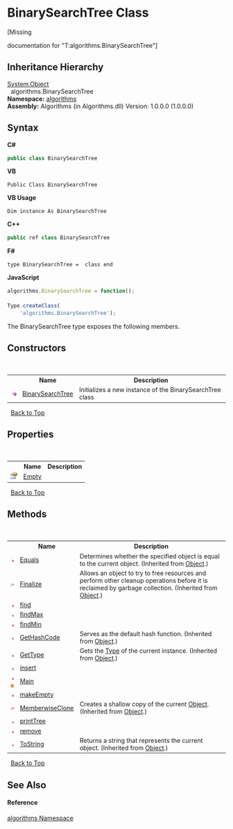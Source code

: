 # BinarySearchTree Class
 

\[Missing <summary> documentation for "T:algorithms.BinarySearchTree"\]


## Inheritance Hierarchy
<a href="http://msdn2.microsoft.com/en-us/library/e5kfa45b" target="_blank">System.Object</a><br />&nbsp;&nbsp;algorithms.BinarySearchTree<br />
**Namespace:**&nbsp;<a href="82f88b43-fdc9-bc99-9558-75fce96d448f">algorithms</a><br />**Assembly:**&nbsp;Algorithms (in Algorithms.dll) Version: 1.0.0.0 (1.0.0.0)

## Syntax

**C#**<br />
``` C#
public class BinarySearchTree
```

**VB**<br />
``` VB
Public Class BinarySearchTree
```

**VB Usage**<br />
``` VB Usage
Dim instance As BinarySearchTree
```

**C++**<br />
``` C++
public ref class BinarySearchTree
```

**F#**<br />
``` F#
type BinarySearchTree =  class end
```

**JavaScript**<br />
``` JavaScript
algorithms.BinarySearchTree = function();

Type.createClass(
	'algorithms.BinarySearchTree');
```

The BinarySearchTree type exposes the following members.


## Constructors
&nbsp;<table><tr><th></th><th>Name</th><th>Description</th></tr><tr><td>![Public method](media/pubmethod.gif "Public method")</td><td><a href="976a2101-1bac-f9fd-c4be-18b8eaba8856">BinarySearchTree</a></td><td>
Initializes a new instance of the BinarySearchTree class</td></tr></table>&nbsp;
<a href="#binarysearchtree-class">Back to Top</a>

## Properties
&nbsp;<table><tr><th></th><th>Name</th><th>Description</th></tr><tr><td>![Public property](media/pubproperty.gif "Public property")</td><td><a href="18b61ee7-f390-c558-aab3-6e985f030ecf">Empty</a></td><td /></tr></table>&nbsp;
<a href="#binarysearchtree-class">Back to Top</a>

## Methods
&nbsp;<table><tr><th></th><th>Name</th><th>Description</th></tr><tr><td>![Public method](media/pubmethod.gif "Public method")</td><td><a href="http://msdn2.microsoft.com/en-us/library/bsc2ak47" target="_blank">Equals</a></td><td>
Determines whether the specified object is equal to the current object.
 (Inherited from <a href="http://msdn2.microsoft.com/en-us/library/e5kfa45b" target="_blank">Object</a>.)</td></tr><tr><td>![Protected method](media/protmethod.gif "Protected method")</td><td><a href="http://msdn2.microsoft.com/en-us/library/4k87zsw7" target="_blank">Finalize</a></td><td>
Allows an object to try to free resources and perform other cleanup operations before it is reclaimed by garbage collection.
 (Inherited from <a href="http://msdn2.microsoft.com/en-us/library/e5kfa45b" target="_blank">Object</a>.)</td></tr><tr><td>![Public method](media/pubmethod.gif "Public method")</td><td><a href="5336c012-150e-49e3-5e15-b975e7b1f1ff">find</a></td><td /></tr><tr><td>![Public method](media/pubmethod.gif "Public method")</td><td><a href="ac3679a1-854e-d9a3-331e-15a9f2f0ab86">findMax</a></td><td /></tr><tr><td>![Public method](media/pubmethod.gif "Public method")</td><td><a href="b6fdd720-74ce-43e1-54ac-e451305b696b">findMin</a></td><td /></tr><tr><td>![Public method](media/pubmethod.gif "Public method")</td><td><a href="http://msdn2.microsoft.com/en-us/library/zdee4b3y" target="_blank">GetHashCode</a></td><td>
Serves as the default hash function.
 (Inherited from <a href="http://msdn2.microsoft.com/en-us/library/e5kfa45b" target="_blank">Object</a>.)</td></tr><tr><td>![Public method](media/pubmethod.gif "Public method")</td><td><a href="http://msdn2.microsoft.com/en-us/library/dfwy45w9" target="_blank">GetType</a></td><td>
Gets the <a href="http://msdn2.microsoft.com/en-us/library/42892f65" target="_blank">Type</a> of the current instance.
 (Inherited from <a href="http://msdn2.microsoft.com/en-us/library/e5kfa45b" target="_blank">Object</a>.)</td></tr><tr><td>![Public method](media/pubmethod.gif "Public method")</td><td><a href="c01e7e0a-4aa8-3bb3-2612-6b977dbbed8c">insert</a></td><td /></tr><tr><td>![Public method](media/pubmethod.gif "Public method")![Static member](media/static.gif "Static member")</td><td><a href="826cfc88-08ea-fee4-f50d-60b8e2a4c641">Main</a></td><td /></tr><tr><td>![Public method](media/pubmethod.gif "Public method")</td><td><a href="21f01099-2d65-1711-200f-a901c2b06cf2">makeEmpty</a></td><td /></tr><tr><td>![Protected method](media/protmethod.gif "Protected method")</td><td><a href="http://msdn2.microsoft.com/en-us/library/57ctke0a" target="_blank">MemberwiseClone</a></td><td>
Creates a shallow copy of the current <a href="http://msdn2.microsoft.com/en-us/library/e5kfa45b" target="_blank">Object</a>.
 (Inherited from <a href="http://msdn2.microsoft.com/en-us/library/e5kfa45b" target="_blank">Object</a>.)</td></tr><tr><td>![Public method](media/pubmethod.gif "Public method")</td><td><a href="b5feb862-23f7-0553-35b5-2eefae9cfd17">printTree</a></td><td /></tr><tr><td>![Public method](media/pubmethod.gif "Public method")</td><td><a href="8a993385-9b57-48e4-fae9-0a9d6636950c">remove</a></td><td /></tr><tr><td>![Public method](media/pubmethod.gif "Public method")</td><td><a href="http://msdn2.microsoft.com/en-us/library/7bxwbwt2" target="_blank">ToString</a></td><td>
Returns a string that represents the current object.
 (Inherited from <a href="http://msdn2.microsoft.com/en-us/library/e5kfa45b" target="_blank">Object</a>.)</td></tr></table>&nbsp;
<a href="#binarysearchtree-class">Back to Top</a>

## See Also


#### Reference
<a href="82f88b43-fdc9-bc99-9558-75fce96d448f">algorithms Namespace</a><br />
